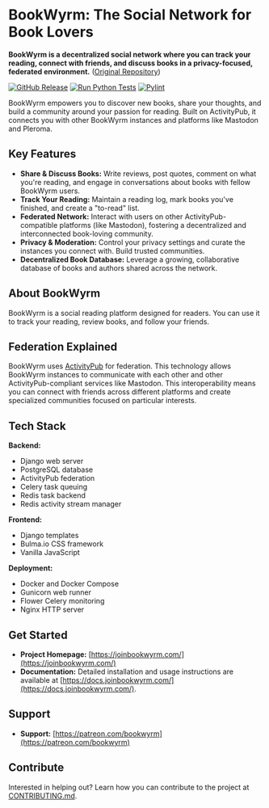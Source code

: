 # BookWyrm: The Social Network for Book Lovers

**BookWyrm is a decentralized social network where you can track your reading, connect with friends, and discuss books in a privacy-focused, federated environment.**  ([Original Repository](https://github.com/bookwyrm-social/bookwyrm))

[![GitHub Release](https://img.shields.io/github/release/bookwyrm-social/bookwyrm.svg?colorB=58839b)](https://github.com/bookwyrm-social/bookwyrm/releases)
[![Run Python Tests](https://github.com/bookwyrm-social/bookwyrm/actions/workflows/django-tests.yml/badge.svg)](https://github.com/bookwyrm-social/bookwyrm/actions/workflows/django-tests.yml)
[![Pylint](https://github.com/bookwyrm-social/bookwyrm/actions/workflows/pylint.yml/badge.svg)](https://github.com/bookwyrm-social/bookwyrm/actions/workflows/pylint.yml)

BookWyrm empowers you to discover new books, share your thoughts, and build a community around your passion for reading. Built on ActivityPub, it connects you with other BookWyrm instances and platforms like Mastodon and Pleroma.

## Key Features

*   **Share & Discuss Books:** Write reviews, post quotes, comment on what you're reading, and engage in conversations about books with fellow BookWyrm users.
*   **Track Your Reading:**  Maintain a reading log, mark books you've finished, and create a "to-read" list.
*   **Federated Network:**  Interact with users on other ActivityPub-compatible platforms (like Mastodon), fostering a decentralized and interconnected book-loving community.
*   **Privacy & Moderation:**  Control your privacy settings and curate the instances you connect with. Build trusted communities.
*   **Decentralized Book Database:** Leverage a growing, collaborative database of books and authors shared across the network.

## About BookWyrm

BookWyrm is a social reading platform designed for readers.  You can use it to track your reading, review books, and follow your friends.

## Federation Explained

BookWyrm uses [ActivityPub](http://activitypub.rocks/) for federation. This technology allows BookWyrm instances to communicate with each other and other ActivityPub-compliant services like Mastodon. This interoperability means you can connect with friends across different platforms and create specialized communities focused on particular interests.

## Tech Stack

**Backend:**
*   Django web server
*   PostgreSQL database
*   ActivityPub federation
*   Celery task queuing
*   Redis task backend
*   Redis activity stream manager

**Frontend:**
*   Django templates
*   Bulma.io CSS framework
*   Vanilla JavaScript

**Deployment:**
*   Docker and Docker Compose
*   Gunicorn web runner
*   Flower Celery monitoring
*   Nginx HTTP server

## Get Started

*   **Project Homepage:** [https://joinbookwyrm.com/](https://joinbookwyrm.com/)
*   **Documentation:**  Detailed installation and usage instructions are available at [https://docs.joinbookwyrm.com/](https://docs.joinbookwyrm.com/).

## Support

*   **Support:** [https://patreon.com/bookwyrm](https://patreon.com/bookwyrm)

## Contribute

Interested in helping out?  Learn how you can contribute to the project at [CONTRIBUTING.md](https://github.com/bookwyrm-social/bookwyrm/blob/main/CONTRIBUTING.md).